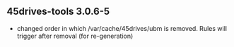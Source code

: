 ## 45drives-tools 3.0.6-5

* changed order in which /var/cache/45drives/ubm is removed. Rules will trigger after removal (for re-generation)